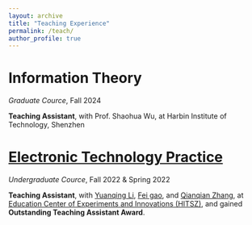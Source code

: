 ```yaml
---
layout: archive
title: "Teaching Experience"
permalink: /teach/
author_profile: true
---
```


 Information Theory
 ======
 *Graduate Cource*, Fall 2024
 
 **Teaching Assistant**, with Prof. Shaohua Wu, at Harbin Institute of Technology, Shenzhen

 [Electronic Technology Practice](http://ecei.hitsz.edu.cn/info/1068/1183.htm)
 ======
 *Undergraduate Cource*, Fall 2022 & Spring 2022
 
 **Teaching Assistant**, with [Yuanqing Li](http://ecei.hitsz.edu.cn/info/1048/1077.htm), [Fei gao](http://ecei.hitsz.edu.cn/info/1048/1733.htm), and [Qianqian Zhang](http://ecei.hitsz.edu.cn/info/1048/1612.htm), at [Education Center of Experiments and Innovations (HITSZ)](http://ecei.hitsz.edu.cn/index.htm), and gained **Outstanding Teaching Assistant Award**.
